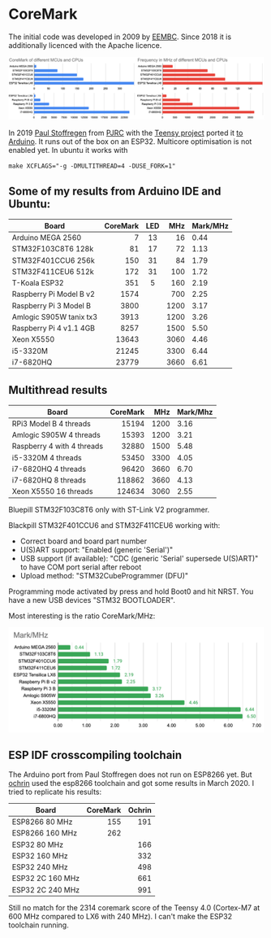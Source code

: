 # CoreMark

The initial code was developed in 2009 by [EEMBC](https://github.com/eembc/coremark). Since 2018 it is additionally licenced with the Apache licence.

![Results 2020](../mix/coremark2020.png)

In 2019 [Paul Stoffregen](https://github.com/PaulStoffregen) from [PJRC](https://www.pjrc.com/) with the [Teensy project](https://www.pjrc.com/teensy/) ported it [to Arduino](https://github.com/PaulStoffregen/CoreMark). It runs out of the box on an ESP32. Multicore optimisation is not enabled yet. In ubuntu it works with

```
make XCFLAGS="-g -DMULTITHREAD=4 -DUSE_FORK=1"
``` 

## Some of my results from Arduino IDE and Ubuntu:

| Board                   | CoreMark | LED | MHz  | Mark/MHz |
| ----------------------- | -------: | :-: | ---: | -------- |
| Arduino MEGA 2560       |        7 |  13 |   16 |     0.44 |
| STM32F103C8T6 128k      |       81 |  17 |   72 |     1.13 |
| STM32F401CCU6 256k      |      150 |  31 |   84 |     1.79 |
| STM32F411CEU6 512k      |      172 |  31 |  100 |     1.72 |
| T-Koala ESP32           |      351 |   5 |  160 |     2.19 |
| Raspberry Pi Model B v2 |     1574 |     |  700 |     2.25 |
| Raspberry Pi 3 Model B  |     3800 |     | 1200 |     3.17 |
| Amlogic S905W tanix tx3 |     3913 |     | 1200 |     3.26 |
| Raspberry Pi 4 v1.1 4GB |     8257 |     | 1500 |     5.50 |
| Xeon X5550              |    13643 |     | 3060 |     4.46 |
| i5-3320M                |    21245 |     | 3300 |     6.44 |
| i7-6820HQ               |    23779 |     | 3660 |     6.61 |

## Multithread results

| Board                   | CoreMark | MHz  | Mark/Mhz |
| ----------------------- | -------: | ---: | -------- |
| RPi3 Model B  4 threads |    15194 | 1200 |     3.16 |
| Amlogic S905W 4 threads |    15393 | 1200 |     3.21 |
| Raspberry 4 with  4 threads |    32880 | 1500 |     5.48 |
| i5-3320M 4 threads      |    53450 | 3300 |     4.05 |
| i7-6820HQ 4 threads     |    96420 | 3660 |     6.70 |
| i7-6820HQ 8 threads     |   118862 | 3660 |     4.13 |
| Xeon X5550 16 threads   |   124634 | 3060 |     2.55 |


Bluepill STM32F103C8T6 only with ST-Link V2 programmer.

Blackpill STM32F401CCU6 and STM32F411CEU6 working with:
- Correct board and board part number
- U(S)ART support: "Enabled (generic 'Serial')"
- USB support (if available): "CDC (generic 'Serial' supersede U(S)ART)" to have COM port serial after reboot
- Upload method: "STM32CubeProgrammer (DFU)"

Programming mode activated by press and hold Boot0 and hit NRST. You have a new USB devices "STM32 BOOTLOADER".

Most interesting is the ratio CoreMark/MHz:

![Results 2020](../mix/coremark-mhz.png)

## ESP IDF crosscompiling toolchain

The Arduino port from Paul Stoffregen does not run on ESP8266 yet. But [ochrin](https://github.com/ochrin/coremark) used the esp8266 toolchain and got some results in March 2020. I tried to replicate his results:

| Board            | CoreMark | Ochrin |
| ---------------- | -------: | -----: |
| ESP8266   80 MHz |      155 |    191 |
| ESP8266  160 MHz |      262 |        |
| ESP32     80 MHz |          |    166 |
| ESP32    160 MHz |          |    332 |
| ESP32    240 MHz |          |    498 |
| ESP32 2C 160 MHz |          |    661 |
| ESP32 2C 240 MHz |          |    991 |

Still no match for the 2314 coremark score of the Teensy 4.0 (Cortex-M7 at 600 MHz compared to LX6 with 240 MHz). I can't make the ESP32 toolchain running.

